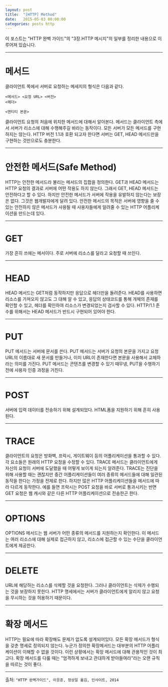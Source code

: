 ```yaml
---
layout: post
title:  "[HTTP] Method"
date:   2015-05-03 00:00:00
categories: posts http
---
```


이 포스트는 "HTTP 완벽 가이드"의 "3장.HTTP 메시지"의 일부를 정리한 내용으로 이루어져 있습니다. 

---

# 메서드

클라이언트 쪽에서 서버로 요청하는 메세지의 형식은 다음과 같다.


    <메서드> <요청 URL> <버전>
    <헤더>
    
    <엔티티 본문>

클라이언트 요청의 처음에 위치한 메서드에 대해서 알아본다. 
메서드는 클라이언트 측에서 서버가 리소스에 대해 수행해주길 바라는 동작이다. 
모든 서버가 모든 메서드를 구현하지는 않는다. 
HTTP 버전 1.1과 호환 되고자 한다면 서버는 GET, HEAD 메서드만을 구현하는 것만으로도 충분한다. 

---

# 안전한 메서드(Safe Method)

HTTP는 안전한 메서드라 불리는 메서드의 집합을 정의한다. 
GET과 HEAD 메서드는 HTTP 요청의 결과로 서버에 어떤 작용도 하지 않는다.
그래서 GET, HEAD 메서드는 안전하다고 할 수 있다.
하지만 안전한 메서드가 서버에 작용을 유발하지 않는다는 보장은 없다. 
그것은 웹개발자에게 달려 있다.
안전한 메서드의 목적은 서버에 영향을 줄 수 있는 안전하지 않은 메서드가 사용될 때 사용자들에게 알려줄 수 있는 HTTP 어플리케이션을 만드는데 있다.

---

# GET

가장 흔히 쓰에는 메서이다. 주로 서버에 리소스를 달라고 요청할 때 쓰인다.

---

# HEAD

HEAD 메서드는 GET처럼 동작하지만 응답으로 헤더만을 돌려준다. 
HEAD를 사용하면 리소스를 가져오지 않고도 그 대해 알 수 있고, 응답의 상태코드를 통해 개체의 존재를 확인할 수 있고, 헤더를 확인하여 리소스가 변경되었는지 검사할 수 있다. 
HTTP/1.1 준수를 위해서는 HEAD 메서드가 반드시 구현되어 있어야 한다.

---

# PUT

PUT 메서드는 서버에 문서를 쓴다. 
PUT 메서드는 서버가 요청의 본문을 가지고 요청 URL의 이름대로 새 문서를 만들거나, 이미 URL이 존재한다면 본문을 사용해서 교체하라는 의미를 가진다. 
PUT 메서드는 콘텐츠를 변경할 수 있기 때무넹, PUT을 수행하기 전에 사용자 인증 과정을 거친다.

---

# POST

서버에 입력 데이터를 전송하기 위해 설계되었다. 
HTML폼을 지원하기 위해 흔히 사용된다.

---

# TRACE

클라이언트의 요청은 방화벽, 프락시, 게이트웨이 등의 어플리케이션을 통과할 수 있다. 
각 요소들은 원래의 HTTP 요청을 수정할 수 있다. 
TRACE 메서드는 클라이언트에게 자신의 요청이 서버에 도달했을 때 어떻게 보이게 되는지 알려준다.
TRACE는 진단을 위해 사용할 때는 괜찮지만 중간 어플리케이션들이 여러 종류의 메서드들에 대해 일관된 동작을 한다는 가정을 전제로 한다. 
하지만 많은 HTTP 어플리케이션들을 메서드에 따라 다르게 동작한다. 
예를 들면 프락시는 POST 요청을 바로 서버로 통과시키는 반면 GET 요청은 웹 캐시와 같은 다른 HTTP 어플리케이션으로 전송한곤 한다.

---

# OPTIONS

OPTIONS 메서드는 웹 서버가 어떤 종류의 메서드를 지원하는지 확인한다. 
이 메서드는 여러 리소스에 대해 실제로 접근하지 않고, 리소스에 접근할 수 있는 수단을 클라이언트에게 제공한다.

---

# DELETE

URL에 해당하는 리소스를 삭제할 것을 요청한다.
그러나 클라이언트는 삭제가 수행되는 것을 보장하지 못한다. 
HTTP 명세에서는 서버가 클라이언트에게 알리지 않고 요청을 무시하는 것을 허용하기 때문이다.

---

# 확장 메서드

HTTP는 필요에 따라 확장해도 문제가 없도록 설계되어있다.
모든 확장 메서드가 형식을 갖춘 명세로 정의되지 않는다. 
누군가 정의한 확장메서드는 대부분의 HTTP 어플리케이션이 이해할 수 없을 것이다. 
이런 상황에서는 확장 메서드에 대해 관용적인 것이 최고다. 
확장 메서드를 다룰 때는 "엄격하게 보내고 관대하게 받아들여라"라는 오랜 규칙을 따르는 것이 좋다.

--- 

출처: `"HTTP 완벽가이드", 이응준, 정상일 옮김, 인사이트, 2014` 
